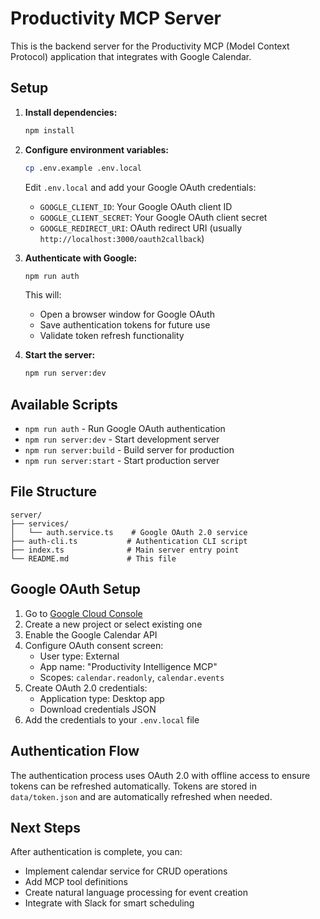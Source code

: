 # Productivity MCP Server

This is the backend server for the Productivity MCP (Model Context Protocol) application that integrates with Google Calendar.

## Setup

1. **Install dependencies:**
   ```bash
   npm install
   ```

2. **Configure environment variables:**
   ```bash
   cp .env.example .env.local
   ```
   
   Edit `.env.local` and add your Google OAuth credentials:
   - `GOOGLE_CLIENT_ID`: Your Google OAuth client ID
   - `GOOGLE_CLIENT_SECRET`: Your Google OAuth client secret
   - `GOOGLE_REDIRECT_URI`: OAuth redirect URI (usually `http://localhost:3000/oauth2callback`)

3. **Authenticate with Google:**
   ```bash
   npm run auth
   ```
   
   This will:
   - Open a browser window for Google OAuth
   - Save authentication tokens for future use
   - Validate token refresh functionality

4. **Start the server:**
   ```bash
   npm run server:dev
   ```

## Available Scripts

- `npm run auth` - Run Google OAuth authentication
- `npm run server:dev` - Start development server
- `npm run server:build` - Build server for production
- `npm run server:start` - Start production server

## File Structure

```
server/
├── services/
│   └── auth.service.ts    # Google OAuth 2.0 service
├── auth-cli.ts           # Authentication CLI script
├── index.ts              # Main server entry point
└── README.md             # This file
```

## Google OAuth Setup

1. Go to [Google Cloud Console](https://console.cloud.google.com)
2. Create a new project or select existing one
3. Enable the Google Calendar API
4. Configure OAuth consent screen:
   - User type: External
   - App name: "Productivity Intelligence MCP"
   - Scopes: `calendar.readonly`, `calendar.events`
5. Create OAuth 2.0 credentials:
   - Application type: Desktop app
   - Download credentials JSON
6. Add the credentials to your `.env.local` file

## Authentication Flow

The authentication process uses OAuth 2.0 with offline access to ensure tokens can be refreshed automatically. Tokens are stored in `data/token.json` and are automatically refreshed when needed.

## Next Steps

After authentication is complete, you can:
- Implement calendar service for CRUD operations
- Add MCP tool definitions
- Create natural language processing for event creation
- Integrate with Slack for smart scheduling
